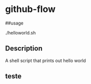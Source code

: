 # github-flow

##usage

./helloworld.sh

## Description

A shell script that prints out hello world

## teste
